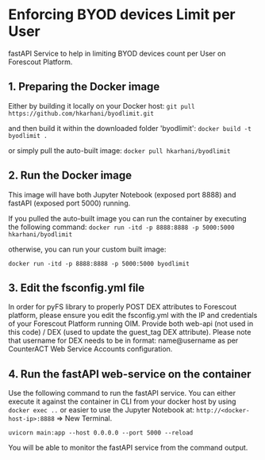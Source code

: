 # Enforcing BYOD devices Limit per User

fastAPI Service to help in limiting BYOD devices count per User on Forescout Platform. 

## 1. Preparing the Docker image

Either by building it locally on your Docker host: 
`git pull https://github.com/hkarhani/byodlimit.git`

and then build it within the downloaded folder 'byodlimit': 
`docker build -t byodlimit .`

or simply pull the auto-built image: 
`docker pull hkarhani/byodlimit`

## 2. Run the Docker image

This image will have both Jupyter Notebook (exposed port 8888) and fastAPI (exposed port 5000) running. 

If you pulled the auto-built image you can run the container by executing the following command: 
`docker run -itd -p 8888:8888 -p 5000:5000 hkarhani/byodlimit` 

otherwise, you can run your custom built image: 

`docker run -itd -p 8888:8888 -p 5000:5000 byodlimit` 

## 3. Edit the fsconfig.yml file

In order for pyFS library to properly POST DEX attributes to Forescout platform, please ensure you edit the fsconfig.yml with the IP and credentials of your Forescout Platform running OIM. Provide both web-api (not used in this code) / DEX (used to update the guest_tag DEX attribute). Please note that username for DEX needs to be in format: name@username as per CounterACT Web Service Accounts configuration. 

## 4. Run the fastAPI web-service on the container

Use the following command to run the fastAPI service. You can either execute it against the container in CLI from your docker host by using `docker exec ..` or easier to use the Jupyter Notebook at: `http://<docker-host-ip>:8888` => New Terminal.

`uvicorn main:app --host 0.0.0.0 --port 5000 --reload`

You will be able to monitor the fastAPI service from the command output. 
